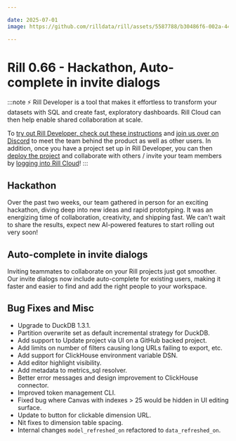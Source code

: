 ```yaml
---

date: 2025-07-01
image: https://github.com/rilldata/rill/assets/5587788/b30486f6-002a-445d-8a1b-955b6ec0066d

---
```


# Rill 0.66 - Hackathon, Auto-complete in invite dialogs

:::note
⚡ Rill Developer is a tool that makes it effortless to transform your datasets with SQL and create fast, exploratory dashboards. Rill Cloud can then help enable shared collaboration at scale.

To [try out Rill Developer, check out these instructions](/get-started/install) and [join us over on Discord](https://discord.gg/2ubRfjC7Rh) to meet the team behind the product as well as other users. In addition, once you have a project set up in Rill Developer, you can then [deploy the project](/deploy/deploy-dashboard) and collaborate with others / invite your team members by [logging into Rill Cloud](https://ui.rilldata.com)!
:::

## Hackathon
Over the past two weeks, our team gathered in person for an exciting hackathon, diving deep into new ideas and rapid prototyping. It was an energizing time of collaboration, creativity, and shipping fast. We can’t wait to share the results, expect new AI-powered features to start rolling out very soon!

## Auto-complete in invite dialogs
Inviting teammates to collaborate on your Rill projects just got smoother. Our invite dialogs now include auto-complete for existing users, making it faster and easier to find and add the right people to your workspace.

## Bug Fixes and Misc
- Upgrade to DuckDB 1.3.1.
- Partition overwrite set as default incremental strategy for DuckDB.
- Add support to Update project via UI on a GitHub backed project.
- Add limits on number of filters causing long URLs failing to export, etc.
- Add support for ClickHouse environment variable DSN.
- Add editor highlight visibility.
- Add metadata to metrics_sql resolver.
- Better error messages and design improvement to ClickHouse connector.
- Improved token management CLI.
- Fixed bug where Canvas with indexes > 25 would be hidden in UI editing surface.
- Update to button for clickable dimension URL.
- Nit fixes to dimension table spacing.
- Internal changes `model_refreshed_on` refactored to `data_refreshed_on`.
